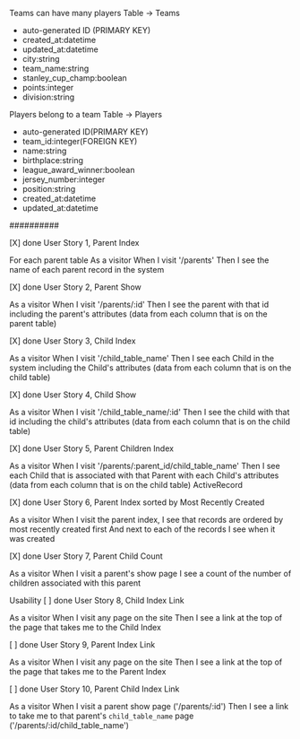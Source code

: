 Teams can have many players
Table -> Teams
- auto-generated ID (PRIMARY KEY)
- created_at:datetime
- updated_at:datetime
- city:string
- team_name:string
- stanley_cup_champ:boolean
- points:integer
- division:string

Players belong to a team
Table -> Players
- auto-generated ID(PRIMARY KEY)
- team_id:integer(FOREIGN KEY)
- name:string
- birthplace:string
- league_award_winner:boolean
- jersey_number:integer
- position:string
- created_at:datetime
- updated_at:datetime

##########

[X] done
User Story 1, Parent Index 

For each parent table
As a visitor
When I visit '/parents'
Then I see the name of each parent record in the system

[X] done
User Story 2, Parent Show 

As a visitor
When I visit '/parents/:id'
Then I see the parent with that id including the parent's attributes
(data from each column that is on the parent table)

[X] done
User Story 3, Child Index 

As a visitor
When I visit '/child_table_name'
Then I see each Child in the system including the Child's attributes
(data from each column that is on the child table)

[X] done
User Story 4, Child Show 

As a visitor
When I visit '/child_table_name/:id'
Then I see the child with that id including the child's attributes
(data from each column that is on the child table)

[X] done
User Story 5, Parent Children Index 

As a visitor
When I visit '/parents/:parent_id/child_table_name'
Then I see each Child that is associated with that Parent with each Child's attributes
(data from each column that is on the child table)
ActiveRecord

[X] done
User Story 6, Parent Index sorted by Most Recently Created 

As a visitor
When I visit the parent index,
I see that records are ordered by most recently created first
And next to each of the records I see when it was created

[X] done
User Story 7, Parent Child Count

As a visitor
When I visit a parent's show page
I see a count of the number of children associated with this parent

Usability
[ ] done
User Story 8, Child Index Link

As a visitor
When I visit any page on the site
Then I see a link at the top of the page that takes me to the Child Index

[ ] done
User Story 9, Parent Index Link

As a visitor
When I visit any page on the site
Then I see a link at the top of the page that takes me to the Parent Index

[ ] done
User Story 10, Parent Child Index Link

As a visitor
When I visit a parent show page ('/parents/:id')
Then I see a link to take me to that parent's `child_table_name` page ('/parents/:id/child_table_name')